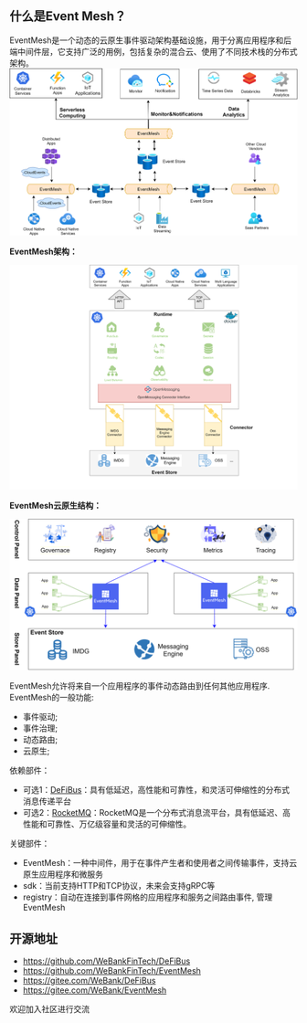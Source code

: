 ## 什么是Event Mesh？
EventMesh是一个动态的云原生事件驱动架构基础设施，用于分离应用程序和后端中间件层，它支持广泛的用例，包括复杂的混合云、使用了不同技术栈的分布式架构。
![architecture1](images/eventmesh-define.png)

**EventMesh架构：**

![architecture1](images/eventmesh-runtime.png)

**EventMesh云原生结构：**

![architecture2](images/eventmesh-panels.png)

EventMesh允许将来自一个应用程序的事件动态路由到任何其他应用程序.
EventMesh的一般功能:

* 事件驱动;
* 事件治理;
* 动态路由;
* 云原生;

依赖部件：
* 可选1：[DeFiBus](https://github.com/WeBankFinTech/DeFiBus)：具有低延迟，高性能和可靠性，和灵活可伸缩性的分布式消息传递平台 
* 可选2：[RocketMQ](https://github.com/apache/rocketmq)：RocketMQ是一个分布式消息流平台，具有低延迟、高性能和可靠性、万亿级容量和灵活的可伸缩性。

关键部件：
* EventMesh：一种中间件，用于在事件产生者和使用者之间传输事件，支持云原生应用程序和微服务
* sdk：当前支持HTTP和TCP协议，未来会支持gRPC等
* registry：自动在连接到事件网格的应用程序和服务之间路由事件, 管理EventMesh


## 开源地址
* https://github.com/WeBankFinTech/DeFiBus
* https://github.com/WeBankFinTech/EventMesh
* https://gitee.com/WeBank/DeFiBus
* https://gitee.com/WeBank/EventMesh

欢迎加入社区进行交流

